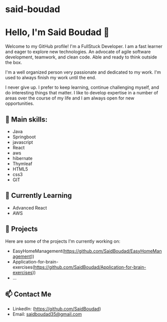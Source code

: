 # said-boudad
# Hello, I'm Said Boudad 👋

Welcome to my GitHub profile! I'm a FullStuck Developer.
I am a fast learner and eager to explore new technologies. An advocate of agile software development, teamwork, and clean code. Able and ready to think outside the box.

I'm a well organized person very passionate and dedicated to my work. I'm used to always finish my work until the end.

I never give up. I prefer to keep learning, continue challenging myself, and do interesting things that matter. I like to develop expertise in a number of areas over the course of my life and I am always open for new opportunities.

## 🌱 Main skills:
- Java
- Springboot
- javascript
- React
- aws
- hibernate
- Thymleaf
- HTML5
- css3
- GIT

## 🌱 Currently Learning

- Advanced React
- AWS

## 🔭 Projects

Here are some of the projects I'm currently working on:

- EasyHomeManagement(https://github.com/SaidBoudad/EasyHomeManagement))
- Application-for-brain-exercises(https://github.com/SaidBoudad/Application-for-brain-exercises))
- ...

## 📫 Contact Me

- LinkedIn: (https://github.com/SaidBoudad)
- Email: saidboudad35@gmail.com
